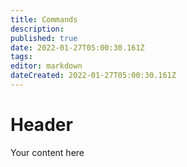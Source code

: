 ```yaml
---
title: Commands
description: 
published: true
date: 2022-01-27T05:00:30.161Z
tags: 
editor: markdown
dateCreated: 2022-01-27T05:00:30.161Z
---
```


# Header
Your content here